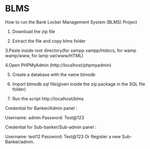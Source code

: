 # BLMS

How to run the Bank Locker Management System (BLMS) Project

1. Download the zip file

2. Extract the file and copy blms folder

3.Paste inside root directory(for xampp xampp/htdocs, for wamp wamp/www, for lamp var/www/HTML)

4.Open PHPMyAdmin (http://localhost/phpmyadmin)

5. Create a database with the name blmsdb

6. Import blmsdb.sql file(given inside the zip package in the SQL file folder)

7. Run the script http://localhost/blms

Credential for Banker/Admin panel :

Username: admin
Password: Test@123

Credential for Sub-banker/Sub-admin panel :

Username: test12
Password: Test@123
Or Register a new Sub-Banker/admin.
